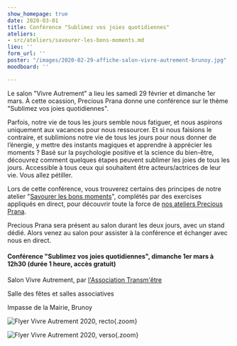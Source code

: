 ```yaml
---
show_homepage: true
date: 2020-03-01
title: Conférence "Sublimez vos joies quotidiennes"
ateliers:
- src/ateliers/savourer-les-bons-moments.md
lieu: ''
form_url: ''
poster: "/images/2020-02-29-affiche-salon-vivre-autrement-brunoy.jpg"
moodboard: ''

---
```

Le salon "Vivre Autrement" a lieu les samedi 29 février et dimanche 1er mars. À cette ocassion, Precious Prana donne une conférence sur le thème "Sublimez vos joies quotidiennes".

Parfois, notre vie de tous les jours semble nous fatiguer, et nous aspirons uniquement aux vacances pour nous ressourcer. Et si nous faisions le contraire, et sublimions notre vie de tous les jours pour nous donner de l’énergie, y mettre des instants magiques et apprendre à apprécier les moments ? Basé sur la psychologie positive et la science du bien-être, découvrez comment quelques étapes peuvent sublimer les joies de tous les jours. Accessible à tous ceux qui souhaitent être acteurs/actrices de leur vie. Vous allez pétiller.

Lors de cette conférence, vous trouverez certains des principes de notre atelier "[Savourer les bons moments](/ateliers/savourer-les-bons-moments/)", complétés par des exercises appliqués en direct, pour découvrir toute la force de [nos ateliers Precious Prana](https://precious-prana.com/ateliers/).

Precious Prana sera présent au salon durant les deux jours, avec un stand dédié. Alors venez au salon pour assister à la conférence et échanger avec nous en direct.

#### **Conférence "Sublimez vos joies quotidiennes", dimanche 1er mars à 12h30 (durée 1 heure, accès gratuit)**

Salon Vivre Autrement, par [l'Association Transm'être](https://assotransmetre.fr/programme-salon-vivre-autrement-brunoy-2020/)

Salle des fêtes et salles associatives

Impasse de la Mairie, Brunoy

![Flyer Vivre Autrement 2020, recto](/images/2020-02-29-flyer-salon-vivre-autrement-brunoy-recto.jpg){.zoom}

![Flyer Vivre Autrement 2020, verso](/images/2020-02-29-flyer-salon-vivre-autrement-brunoy-verso.jpg){.zoom}
